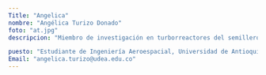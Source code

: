 ```yaml
---
Title: "Angelica"
nombre: "Angélica Turizo Donado"
foto: "at.jpg"
descripcion: "Miembro de investigación en turborreactores del semillero Delta-V."

puesto: "Estudiante de Ingeniería Aeroespacial, Universidad de Antioquia"
Email: "angelica.turizo@udea.edu.co"
---
```

